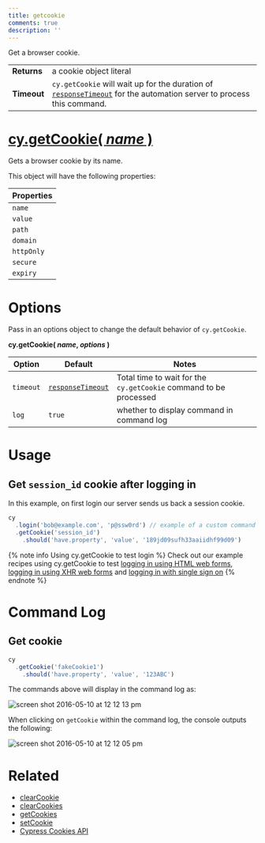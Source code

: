 ```yaml
---
title: getcookie
comments: true
description: ''
---
```


Get a browser cookie.

| | |
|--- | --- |
| **Returns** | a cookie object literal |
| **Timeout** | `cy.getCookie` will wait up for the duration of [`responseTimeout`](https://on.cypress.io/guides/configuration#section-timeouts) for the automation server to process this command. |

# [cy.getCookie( *name* )](#section-usage)

Gets a browser cookie by its name.

This object will have the following properties:

| Properties |
| --- |
| `name` |
| `value` |
| `path` |
| `domain` |
| `httpOnly` |
| `secure` |
| `expiry` |

# Options

Pass in an options object to change the default behavior of `cy.getCookie`.

**cy.getCookie( *name*, *options* )**

Option | Default | Notes
--- | --- | ---
`timeout` | [`responseTimeout`](https://on.cypress.io/guides/configuration#section-timeouts) | Total time to wait for the `cy.getCookie` command to be processed
`log` | `true` | whether to display command in command log

# Usage

## Get `session_id` cookie after logging in

In this example, on first login our server sends us back a session cookie.

```javascript
cy
  .login('bob@example.com', 'p@ssw0rd') // example of a custom command
  .getCookie('session_id')
    .should('have.property', 'value', '189jd09sufh33aaiidhf99d09')
```

{% note info Using cy.getCookie to test login %}
Check out our example recipes using cy.getCookie to test [logging in using HTML web forms](https://github.com/cypress-io/cypress-example-recipes/blob/master/cypress/integration/logging_in_html_web_form_spec.js), [logging in using XHR web forms](https://github.com/cypress-io/cypress-example-recipes/blob/master/cypress/integration/logging_in_xhr_web_form_spec.js) and [logging in with single sign on](https://github.com/cypress-io/cypress-example-recipes/blob/master/cypress/integration/logging_in_single_sign_on_spec.js)
{% endnote %}

# Command Log

## Get cookie

```javascript
cy
  .getCookie('fakeCookie1')
    .should('have.property', 'value', '123ABC')
```

The commands above will display in the command log as:

![screen shot 2016-05-10 at 12 12 13 pm](https://cloud.githubusercontent.com/assets/1271364/15153750/7a1caa40-16a8-11e6-9f70-3858dacb6792.png)

When clicking on `getCookie` within the command log, the console outputs the following:

![screen shot 2016-05-10 at 12 12 05 pm](https://cloud.githubusercontent.com/assets/1271364/15153749/7a18b00c-16a8-11e6-86ad-ea969f46bb6c.png)

# Related

- [clearCookie](https://on.cypress.io/api/clearcookie)
- [clearCookies](https://on.cypress.io/api/clearcookies)
- [getCookies](https://on.cypress.io/api/getcookies)
- [setCookie](https://on.cypress.io/api/setcookie)
- [Cypress Cookies API](https://on.cypress.io/api/cookies)
